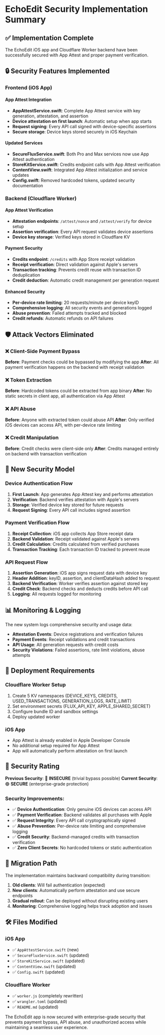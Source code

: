 # EchoEdit Security Implementation Summary

## ✅ Implementation Complete

The EchoEdit iOS app and Cloudflare Worker backend have been successfully secured with App Attest and proper payment verification.

## 🔒 Security Features Implemented

### Frontend (iOS App)

#### App Attest Integration
- **AppAttestService.swift**: Complete App Attest service with key generation, attestation, and assertion
- **Device attestation on first launch**: Automatic setup when app starts
- **Request signing**: Every API call signed with device-specific assertions
- **Secure storage**: Device keys stored securely in iOS Keychain

#### Updated Services
- **SecureFluxService.swift**: Both Pro and Max services now use App Attest authentication
- **StoreKitService.swift**: Credits endpoint calls with App Attest verification
- **ContentView.swift**: Integrated App Attest initialization and service updates
- **Config.swift**: Removed hardcoded tokens, updated security documentation

### Backend (Cloudflare Worker)

#### App Attest Verification
- **Attestation endpoints**: `/attest/nonce` and `/attest/verify` for device setup
- **Assertion verification**: Every API request validates device assertions
- **Device key storage**: Verified keys stored in Cloudflare KV

#### Payment Security
- **Credits endpoint**: `/credits` with App Store receipt validation
- **Receipt verification**: Direct validation against Apple's servers
- **Transaction tracking**: Prevents credit reuse with transaction ID deduplication
- **Credit deduction**: Automatic credit management per generation request

#### Enhanced Security
- **Per-device rate limiting**: 20 requests/minute per device keyID
- **Comprehensive logging**: All security events and generations logged
- **Abuse prevention**: Failed attempts tracked and blocked
- **Credit refunds**: Automatic refunds on API failures

## 🛡️ Attack Vectors Eliminated

### ❌ Client-Side Payment Bypass
**Before**: Payment checks could be bypassed by modifying the app
**After**: All payment verification happens on the backend with receipt validation

### ❌ Token Extraction
**Before**: Hardcoded tokens could be extracted from app binary
**After**: No static secrets in client app, all authentication via App Attest

### ❌ API Abuse
**Before**: Anyone with extracted token could abuse API
**After**: Only verified iOS devices can access API, with per-device rate limiting

### ❌ Credit Manipulation
**Before**: Credit checks were client-side only
**After**: Credits managed entirely on backend with transaction verification

## 🔐 New Security Model

### Device Authentication Flow
1. **First Launch**: App generates App Attest key and performs attestation
2. **Verification**: Backend verifies attestation with Apple's servers
3. **Storage**: Verified device key stored for future requests
4. **Request Signing**: Every API call includes signed assertion

### Payment Verification Flow
1. **Receipt Collection**: iOS app collects App Store receipt data
2. **Backend Validation**: Receipt validated against Apple's servers
3. **Credit Calculation**: Credits calculated from verified purchases
4. **Transaction Tracking**: Each transaction ID tracked to prevent reuse

### API Request Flow
1. **Assertion Generation**: iOS app signs request data with device key
2. **Header Addition**: keyID, assertion, and clientDataHash added to request
3. **Backend Verification**: Worker verifies assertion against stored key
4. **Credit Check**: Backend checks and deducts credits before API call
5. **Logging**: All requests logged for monitoring

## 📊 Monitoring & Logging

The new system logs comprehensive security and usage data:

- **Attestation Events**: Device registrations and verification failures
- **Payment Events**: Receipt validations and credit transactions
- **API Usage**: All generation requests with credit costs
- **Security Violations**: Failed assertions, rate limit violations, abuse attempts

## 🚀 Deployment Requirements

### Cloudflare Worker Setup
1. Create 5 KV namespaces (DEVICE_KEYS, CREDITS, USED_TRANSACTIONS, GENERATION_LOGS, RATE_LIMIT)
2. Set environment secrets (FLUX_API_KEY, APPLE_SHARED_SECRET)
3. Configure bundle ID and sandbox settings
4. Deploy updated worker

### iOS App
- App Attest is already enabled in Apple Developer Console
- No additional setup required for App Attest
- App will automatically perform attestation on first launch

## 🎯 Security Rating

**Previous Security**: 🔴 **INSECURE** (trivial bypass possible)
**Current Security**: 🟢 **SECURE** (enterprise-grade protection)

### Security Improvements:
- ✅ **Device Authentication**: Only genuine iOS devices can access API
- ✅ **Payment Verification**: Backend validates all purchases with Apple
- ✅ **Request Integrity**: Every API call cryptographically signed
- ✅ **Abuse Prevention**: Per-device rate limiting and comprehensive logging
- ✅ **Credit Security**: Backend-managed credits with transaction verification
- ✅ **Zero Client Secrets**: No hardcoded tokens or static authentication

## 🔄 Migration Path

The implementation maintains backward compatibility during transition:

1. **Old clients**: Will fail authentication (expected)
2. **New clients**: Automatically perform attestation and use secure endpoints
3. **Gradual rollout**: Can be deployed without disrupting existing users
4. **Monitoring**: Comprehensive logging helps track adoption and issues

## 🛠️ Files Modified

### iOS App
- ✅ `AppAttestService.swift` (new)
- ✅ `SecureFluxService.swift` (updated)
- ✅ `StoreKitService.swift` (updated)
- ✅ `ContentView.swift` (updated)
- ✅ `Config.swift` (updated)

### Cloudflare Worker
- ✅ `worker.js` (completely rewritten)
- ✅ `wrangler.toml` (updated)
- ✅ `README.md` (updated)

The EchoEdit app is now secured with enterprise-grade security that prevents payment bypass, API abuse, and unauthorized access while maintaining a seamless user experience.